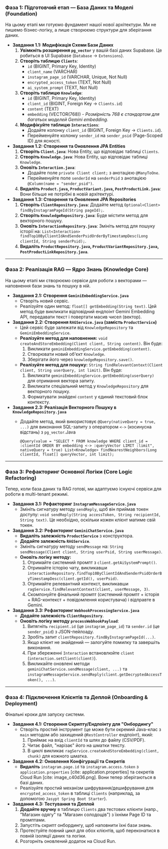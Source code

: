 ### **Фаза 1: Підготовчий етап — База Даних та Моделі (Foundation)**

На цьому етапі ми готуємо фундамент нашої нової архітектури. Ми не пишемо бізнес-логіку, а лише створюємо структури для зберігання даних.

- **Завдання 1.1: Модифікація Схеми Бази Даних**
    1. **Увімкніть розширення `pg_vector`** у вашій базі даних Supabase. Це робиться в UI Supabase (`Database` -> `Extensions`).
    2. **Створіть таблицю `Clients`**:
        - `id` (BIGINT, Primary Key, Identity)
        - `client_name` (VARCHAR)
        - `instagram_page_id` (VARCHAR, Unique, Not Null)
        - `encrypted_access_token` (TEXT, Not Null)
        - `ai_system_prompt` (TEXT, Not Null)
    3. **Створіть таблицю `Knowledge`**:
        - `id` (BIGINT, Primary Key, Identity)
        - `client_id` (BIGINT, Foreign Key -> `Clients.id`)
        - `content` (TEXT)
        - `embedding` (VECTOR(768)) - *Розмірність 768 є стандартом для багатьох моделей Gemini embedding.*
    4. **Модифікуйте таблицю `Interactions`**:
        - Додайте колонку `client_id` (BIGINT, Foreign Key -> `Clients.id`).
        - Перейменуйте колонку `sender_id` на `sender_psid` (Page-Scoped ID) для ясності.
- **Завдання 1.2: Створення та Оновлення JPA Entities**
    1. **Створіть `Client.java`**: Нова Entity, що відповідає таблиці `Clients`.
    2. **Створіть `Knowledge.java`**: Нова Entity, що відповідає таблиці `Knowledge`.
    3. **Оновіть `Interaction.java`**:
        - Додайте поле `private Client client;` з анотацією `@ManyToOne`.
        - Перейменуйте поле `senderId` на `senderPsid` з анотацією `@Column(name = "sender_psid")`.
    4. **Видаліть `Product.java`, `ProductVariant.java`, `PostProductLink.java`**: Вони більше не потрібні в новій архітектурі.
- **Завдання 1.3: Створення та Оновлення JPA Repositories**
    1. **Створіть `ClientRepository.java`**: Додайте метод `Optional<Client> findByInstagramPageId(String pageId);`.
    2. **Створіть `KnowledgeRepository.java`**: Буде містити метод для векторного пошуку.
    3. **Оновіть `InteractionRepository.java`**: Змініть метод для пошуку історії на: `List<Interaction> findTop10ByClientIdAndSenderPsidOrderByTimestampDesc(Long clientId, String senderPsid);`.
    4. **Видаліть `ProductRepository.java`, `ProductVariantRepository.java`, `PostProductLinkRepository.java`**.

---

### **Фаза 2: Реалізація RAG — Ядро Знань (Knowledge Core)**

На цьому етапі ми створюємо сервіси для роботи з векторами — наповнення бази знань та пошуку в ній.

- **Завдання 2.1: Створення `GeminiEmbeddingService.java`**
    - Створіть новий сервіс.
    - Реалізуйте один метод: `float[] getEmbedding(String text)`. Цей метод буде викликати відповідний ендпоінт Gemini Embedding API, передавати текст і повертати масив чисел (вектор).
- **Завдання 2.2: Створення `RAGService.java` (замість `ProductService`)**
    - Цей сервіс буде залежати від `KnowledgeRepository` та `GeminiEmbeddingService`.
    - **Реалізуйте метод для наповнення:** `void createAndStoreEmbedding(Client client, String content)`. Він буде:
        1. Викликати `geminiEmbeddingService.getEmbedding(content)`.
        2. Створювати новий об'єкт `Knowledge`.
        3. Зберігати його через `knowledgeRepository.save()`.
    - **Реалізуйте метод для пошуку:** `String findRelevantContext(Client client, String userQuery, int limit)`. Він буде:
        1. Викликати `geminiEmbeddingService.getEmbedding(userQuery)` для отримання вектора запиту.
        2. Викликати спеціальний метод у `KnowledgeRepository` для векторного пошуку.
        3. Форматувати знайдені `content` у єдиний текстовий блок контексту.
- **Завдання 2.3: Реалізація Векторного Пошуку в `KnowledgeRepository.java`**
    - Додайте метод, який використовує `@Query(nativeQuery = true, ...)` для виконання SQL-запиту з оператором `<->` (косинусна відстань) з `pg_vector`.Java
        
        `@Query(value = "SELECT * FROM knowledge WHERE client_id = :clientId ORDER BY embedding <-> :queryVector LIMIT :limit", nativeQuery = true)
        List<Knowledge> findNearestNeighbors(Long clientId, float[] queryVector, int limit);`
        

---

### **Фаза 3: Рефакторинг Основної Логіки (Core Logic Refactoring)**

Тепер, коли база даних та RAG готові, ми адаптуємо існуючі сервіси для роботи в multi-tenant режимі.

- **Завдання 3.1: Рефакторинг `InstagramMessageService.java`**
    - Змініть сигнатуру методу `sendReply`, щоб він приймав токен доступу: `void sendReply(String accessToken, String recipientId, String text)`. Це необхідно, оскільки кожен клієнт матиме свій токен.
- **Завдання 3.2: Рефакторинг `GeminiChatService.java`**
    - **Видаліть залежність `ProductService`** з конструктора.
    - **Додайте залежність `RAGService`**.
    - Змініть сигнатуру методу `sendMessage` на: `String sendMessage(Client client, String userPsid, String userMessage)`.
    - **Оновіть логіку методу:**
        1. Отримайте системний промпт з `client.getAiSystemPrompt()`.
        2. Отримайте історію чату, викликавши `interactionRepository.findTop10ByClientIdAndSenderPsidOrderByTimestampDesc(client.getId(), userPsid)`.
        3. Отримайте релевантний контекст, викликавши `ragService.findRelevantContext(client, userMessage, 3)`.
        4. Скомпонуйте фінальний промпт (системний промпт + історія + RAG-контекст + повідомлення користувача) і відправте в Gemini.
- **Завдання 3.3: Рефакторинг `WebhookProcessingService.java`**
    - **Додайте залежність `ClientRepository`**.
    - **Оновіть логіку методу `processWebhookPayload`**:
        1. Витягніть `recipient.id` (це `instagram_page_id`) та `sender.id` (це `sender_psid`) з JSON-пейлоаду.
        2. Зробіть запит `clientRepository.findByInstagramPageId(...)`.
        3. Якщо клієнт не знайдений — залогуйте помилку та завершіть виконання.
        4. При збереженні `Interaction` встановлюйте `client` (`interaction.setClient(client)`).
        5. Викликайте оновлені методи `geminiChatService.sendMessage(client, ...)` та `instagramMessageService.sendReply(client.getDecryptedAccessToken(), ...)`.

---

### **Фаза 4: Підключення Клієнтів та Деплой (Onboarding & Deployment)**

Фінальні кроки для запуску системи.

- **Завдання 4.1: Створення Скрипту/Ендпоінту для "Онбордингу"**
    - Створіть простий інструмент (це може бути окремий Java-клас з `main` методом або захищений `@RestController` ендпоінт), який:
        1. Приймає на вхід `clientId` та шлях до файлу (CSV/PDF).
        2. Читає файл, "нарізає" його на шматки тексту.
        3. В циклі викликає `ragService.createAndStoreEmbedding(client, chunk)` для кожного шматка.
- **Завдання 4.2: Оновлення Конфігурації та Секретів**
    - **Видаліть** `instagram.page.id` та `instagram.access.token` з `application.properties` [cite: application.properties] та секретів Cloud Run [cite: image_c40d36.png]. Вони тепер зберігаються в базі даних.
    - Реалізуйте простий механізм шифрування/дешифрування для `encrypted_access_token` в таблиці `Clients` (наприклад, за допомогою `Jasypt Spring Boot Starter`).
- **Завдання 4.3: Тестування та Деплой**
    1. **Додайте вручну** в таблицю `Clients` два тестових клієнти (напр., "Магазин одягу" та "Магазин солодощів") з їхніми Page ID та промптами.
    2. Запустіть скрипт онбордингу, щоб наповнити їхні бази знань.
    3. Протестуйте повний цикл для обох клієнтів, щоб переконатися в повній ізоляції даних та логіки.
    4. Розгорніть оновлений додаток на Cloud Run.